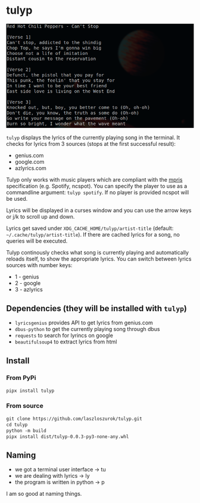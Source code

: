 # tulyp

![screenshot](https://raw.githubusercontent.com/laszloszurok/tulyp/main/images/screenshot.png)

`tulyp` displays the lyrics of the currently playing song in the terminal.
It checks for lyrics from 3 sources (stops at the first successful result):

* genius.com
* google.com
* azlyrics.com

Tulyp only works with music players which are compliant with the [mpris](https://wiki.archlinux.org/title/MPRIS) specification (e.g. Spotify, ncspot).
You can specify the player to use as a commandline argument: `tulyp spotify`.
If no player is provided ncspot will be used.

Lyrics will be displayed in a curses window and you can use the arrow keys or j/k to scroll up and down.

Lyrics get saved under `XDG_CACHE_HOME/tulyp/artist-title` (default: `~/.cache/tulyp/artist-title`).
If there are cached lyrics for a song, no queries will be executed.

Tulyp continously checks what song is currently playing and automatically reloads itself, to show the appropriate lyrics.
You can switch between lyrics sources with number keys:

* 1 - genius
* 2 - google
* 3 - azlyrics

## Dependencies (they will be installed with `tulyp`)

* `lyricsgenius` provides API to get lyrics from genius.com
* `dbus-python` to get the currently playing song through dbus
* `requests` to search for lyrincs on google
* `beautifulsoup4` to extract lyrics from html

## Install

### From PyPi

```shell
pipx install tulyp
```

### From source

```shell
git clone https://github.com/laszloszurok/tulyp.git
cd tulyp
python -m build
pipx install dist/tulyp-0.0.3-py3-none-any.whl
```

## Naming

* we got a terminal user interface -> tu
* we are dealing with lyrics       -> ly
* the program is written in python -> p

I am so good at naming things.
